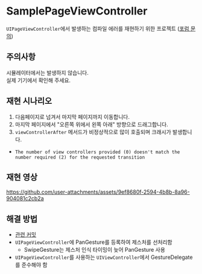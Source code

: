 # SamplePageViewController
`UIPageViewController`에서 발생하는 컴파일 에러를 재현하기 위한 프로젝트 ([포럼 문의](https://developer.apple.com/forums/thread/761662))

## 주의사항
시뮬레이터에서는 발생하지 않습니다.  
실제 기기에서 확인해 주세요.

## 재현 시나리오
1. 다음페이지로 넘겨서 마지막 페이지까지 이동합니다.
2. 마지막 페이지에서 "오른쪽 위에서 왼쪽 아래" 방향으로 드래그합니다.
3. `viewControllerAfter` 메서드가 비정상적으로 많이 호출되며 크래시가 발생합니다.
  - `The number of view controllers provided (0) doesn't match the number required (2) for the requested transition`

## 재현 영상

https://github.com/user-attachments/assets/9ef8680f-2594-4b8b-8a96-904081c2cb2a

## 해결 방법
- [관련 커밋](https://github.com/jeongju9216/SamplePageViewController/commit/fcd7912d82a64518f4cd1a890edafe1fa63532c9)
- `UIPageViewController`에 PanGesture를 등록하여 제스처를 선처리함
  - SwipeGesture는 제스처 인식 타이밍이 늦어 PanGesture 사용
- `UIPageViewController`를 사용하는 `UIViewController`에서 GestureDelegate를 준수해야 함
